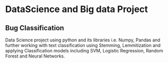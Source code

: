 # DataScience and Big data Project
## Bug Classification
Data Science project using python and its libraries i.e. Numpy, Pandas and further working with text classification using Stemming, Lemmitization and applying Classification models including SVM, Logistic Regression, Random Forest and Neural Networks. 
